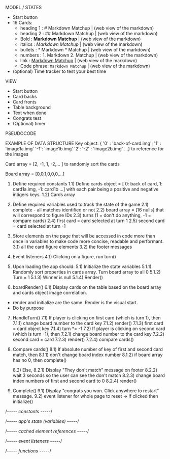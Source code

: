 
MODEL / STATES

- Start button
- 16 Cards:
    - heading 1  : # Markdown Matchup      |   (web view of the markdown)
    - heading 2  : ## Markdown Matchup     |   (web view of the markdown)
    - Bold       : **Markdown Matchup**    |   (web view of the markdown)
    - italics    : _Markdown Matchup_      |   (web view of the markdown)
    - bullets    : * Markdown * Matchup    |   (web view of the markdown)
    - numbers    : 1. Markdown 2. Matchup  |   (web view of the markdown)
    - link       : [Markdown Matchup]()    |   (web view of the markdown)
    - Code phrase: `Markdown Matchup`      |   (web view of the markdown)
- (optional) Time tracker to test your best time


VIEW
- Start button
- Card backs
- Card fronts
- Table background
- Text when done
- Congrats test
- (Optional) timer

PSEUDOCODE

EXAMPLE OF DATA STRUCTURE
Key object: {
'0' : 'back-of-card.img';
'1' : 'image1a.img'
'-1': 'image1b.img'
'2':
'-2' : 'image2b.img'
...}  to reference for the images

Card array = [2, -1, 1, -2,... ] to randomly sort the cards

Board array = [0,0,1,0,0,0,...]


1) Define required constants
    1.1) Define cards object = [ 0: back of card, 1: card1a.img, -1: card1b ...] with each pair being a
    positive and negative intigers keys.
    1.2) Cards array

2) Define required variables used to track the state of the game
    2.1) complete - all matches identified or not
    2.2) board array = [16 nulls] that will correspond to figure IDs
    2.3) turns (1 = don't do anything, -1 = compare cards)
    2.4) first card = card selected at turn 1
    2.5) second card = card selected at turn -1

3) Store elements on the page that will be accessed in code more than once
in variables to make code more concise, readable and performant.
    3.1) all the card figure elements
    3.2) the footer messages

4) Event listeners
    4.1) Clicking on a figure, run turn()

5) Upon loading the app should:
    5.1) Initialize the state variables
        5.1.1) Randomly sort properties in cards array.
                Turn board array to all 0
        5.1.2) Turn = 1
        5.1.3) Winner is null
        5.1.4) Render()

6) boardRender()
    6.1) Display cards on the table based on the board array and cards object image
        correlation.

- render and initialize are the same. Render is the visual start.
- Do by purpose

7) HandleTurn()
    7.1) If player is clicking on first card (which is turn 1), then
        7.1.1) change board number to the card key
        7.1.2) render()
        7.1.3) first card = card object key
        7.1.4) turn *= -1
    7.2) If player is clicking on second card (which is turn -1), then
        7.2.1) change board number to the card key
        7.2.2) second card = card
        7.2.3) render()
        7.2.4) compare cards()

8) Compare cards()
    8.1) If absolute number of key of first and second card match, then
        8.1.1) don't change board index number
        8.1.2) if board array has no 0, then complete()

    8.2) Else,
        8.2.1) Display "They don't match" message on footer
        8.2.2) wait 3 seconds so the user can see the don't match
        8.2.3) change board index numbers of first and second card to 0
        8.2.4) render()

9) Complete()
    9.1) Display "congrats you won. Click anywhere to restart" message.
    9.2) event listener for whole page to reset -> if clicked then initialize()



/*----- constants -----*/

/*----- app's state (variables) -----*/

/*----- cached element references -----*/

/*----- event listeners -----*/

/*----- functions -----*/